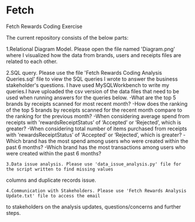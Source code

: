 # Fetch
Fetch Rewards Coding Exercise

The current repository consists of the below parts:

  1.Relational Diagram Model. Please open the file named 'Diagram.png' where  I visualized how the data from brands, users and receipts
files are related to each other.

  2.SQL query. Please use the file 'Fetch Rewards Coding Analysis Queries.sql' file to view the SQL queries I wrote
to answer the business stakeholder's questions. I have used MySQLWorkbench to write my queries.I have uploaded 
the csv version of the data files that need to be used when running answers for the queries below.
-What are the top 5 brands by receipts scanned for most recent month?
-How does the ranking of the top 5 brands by receipts scanned for the recent month compare to the ranking for the previous month?
-When considering average spend from receipts with 'rewardsReceiptStatus’ of ‘Accepted’ or ‘Rejected’, which is greater?
-When considering total number of items purchased from receipts with 'rewardsReceiptStatus’ of ‘Accepted’ or ‘Rejected’, which is greater?
-Which brand has the most spend among users who were created within the past 6 months?
-Which brand has the most transactions among users who were created within the past 6 months?

    3.Data issue analysis. Please use 'data_issue_analysis.py' file for the script written to find missing values
columns and duplicate records issue.
  
    4.Communication with Stakeholders. Please use 'Fetch Rewards Analysis Update.txt' file to access the email 
 to stakeholders on the analysis updates, questions/concerns and further steps. 
